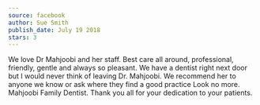 ```yaml
---
source: facebook
author: Sue Smith
publish_date: July 19 2018
stars: 3
---
```

We love Dr Mahjoobi and her staff. Best care all around, professional, friendly, gentle and always so pleasant. We have a dentist right next door but I would never think of leaving Dr. Mahjoobi. We recommend her to anyone we know or ask where they find a good practice Look no more. Mahjoobi Family Dentist. Thank you all for your dedication to your patients.
